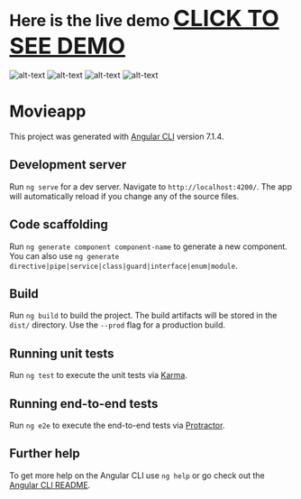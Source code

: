 # Here is the live demo <a href="http://nasty-bit.surge.sh/" style="font-size: 40px">CLICK TO SEE DEMO</a>

![alt-text](https://github.com/TheCodersDream/Angular-Movie-App-with-custom-SCSS-and-BEM/blob/master/Screenshot_1.png)
![alt-text](https://github.com/TheCodersDream/Angular-Movie-App-with-custom-SCSS-and-BEM/blob/master/Screenshot_5.png)
![alt-text](https://github.com/TheCodersDream/Angular-Movie-App-with-custom-SCSS-and-BEM/blob/master/Screenshot_3.png)
![alt-text](https://github.com/TheCodersDream/Angular-Movie-App-with-custom-SCSS-and-BEM/blob/master/Screenshot_4.png)
# Movieapp

This project was generated with [Angular CLI](https://github.com/angular/angular-cli) version 7.1.4.

## Development server

Run `ng serve` for a dev server. Navigate to `http://localhost:4200/`. The app will automatically reload if you change any of the source files.

## Code scaffolding

Run `ng generate component component-name` to generate a new component. You can also use `ng generate directive|pipe|service|class|guard|interface|enum|module`.

## Build

Run `ng build` to build the project. The build artifacts will be stored in the `dist/` directory. Use the `--prod` flag for a production build.

## Running unit tests

Run `ng test` to execute the unit tests via [Karma](https://karma-runner.github.io).

## Running end-to-end tests

Run `ng e2e` to execute the end-to-end tests via [Protractor](http://www.protractortest.org/).

## Further help

To get more help on the Angular CLI use `ng help` or go check out the [Angular CLI README](https://github.com/angular/angular-cli/blob/master/README.md).
